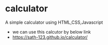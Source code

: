# calculator
A simple calculator using HTML,CSS,Javascript
- we can use this calcutor by below link
- https://sath-123.github.io/calculator/
